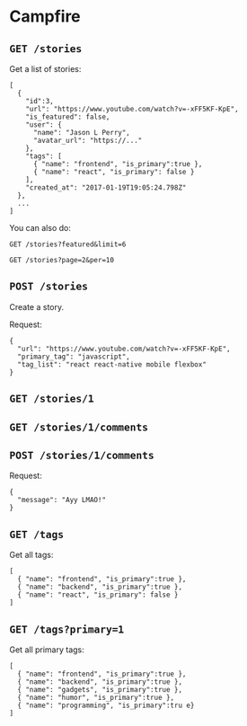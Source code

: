 # Campfire

## `GET /stories`

Get a list of stories:

```
[
  {
    "id":3,
    "url": "https://www.youtube.com/watch?v=-xFF5KF-KpE",
    "is_featured": false,
    "user": {
      "name": "Jason L Perry",
      "avatar_url": "https://..."
    },
    "tags": [
      { "name": "frontend", "is_primary":true },
      { "name": "react", "is_primary": false }
    ],
    "created_at": "2017-01-19T19:05:24.798Z"
  },
  ...
]
```

You can also do:

`GET /stories?featured&limit=6`

`GET /stories?page=2&per=10`

## `POST /stories`

Create a story.

Request:

```
{
  "url": "https://www.youtube.com/watch?v=-xFF5KF-KpE",
  "primary_tag": "javascript",
  "tag_list": "react react-native mobile flexbox"
}
```

## `GET /stories/1`

## `GET /stories/1/comments`

## `POST /stories/1/comments`

Request:

```
{
  "message": "Ayy LMAO!"
}
```

## `GET /tags`

Get all tags:

```
[
  { "name": "frontend", "is_primary":true },
  { "name": "backend", "is_primary":true },
  { "name": "react", "is_primary": false }
]
```


## `GET /tags?primary=1`

Get all primary tags:

```
[
  { "name": "frontend", "is_primary":true },
  { "name": "backend", "is_primary":true },
  { "name": "gadgets", "is_primary":true },
  { "name": "humor", "is_primary":true },
  { "name": "programming", "is_primary":tru e}
]
```
